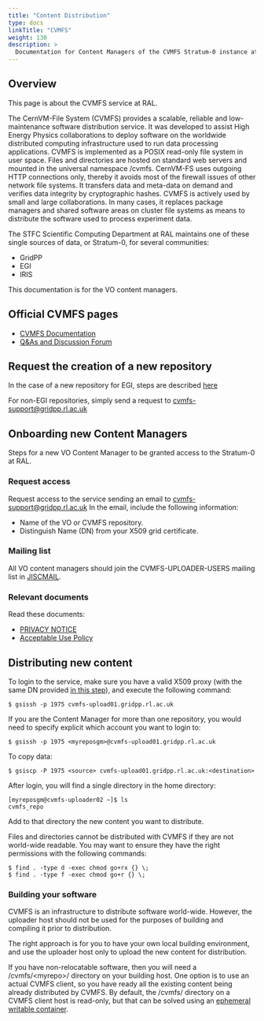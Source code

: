 ```yaml
---
title: "Content Distribution"
type: docs
linkTitle: "CVMFS"
weight: 130
description: >
  Documentation for Content Managers of the CVMFS Stratum-0 instance at RAL
---
```


## Overview

This page is about the CVMFS service at RAL.

The CernVM-File System (CVMFS) provides a scalable, reliable and low-maintenance
software distribution service. It was developed to assist High Energy Physics
collaborations to deploy software on the worldwide distributed computing
infrastructure used to run data processing applications. CVMFS is implemented as
a POSIX read-only file system in user space. Files and directories are hosted on
standard web servers and mounted in the universal namespace /cvmfs. CernVM-FS
uses outgoing HTTP connections only, thereby it avoids most of the firewall
issues of other network file systems. It transfers data and meta-data on demand
and verifies data integrity by cryptographic hashes. CVMFS is actively used by
small and large collaborations.  In many cases, it replaces package managers and
shared software areas on cluster file systems as means to distribute the
software used to process experiment data.

The STFC Scientific Computing Department at RAL maintains one of these single
sources of data, or Stratum-0, for several communities:

- GridPP
- EGI
- IRIS

This documentation is for the VO content managers.

## Official CVMFS pages

- [CVMFS Documentation](https://cvmfs.readthedocs.io/en/latest/)
- [Q&As and Discussion Forum](https://cernvm-forum.cern.ch/)

## Request the creation of a new repository

In the case of a new repository for EGI, steps are described
[here](https://wiki.egi.eu/wiki/PROC22)

For non-EGI repositories, simply send a request to
cvmfs-support@gridpp.rl.ac.uk

## Onboarding new Content Managers

Steps for a new VO Content Manager to be granted access to the Stratum-0 at RAL.

### Request access

Request access to the service sending an email to cvmfs-support@gridpp.rl.ac.uk
In the email, include the following information:

- Name of the VO or CVMFS repository.
- Distinguish Name (DN) from your X509 grid certificate.

### Mailing list

All VO content managers should join the CVMFS-UPLOADER-USERS mailing list in
[JISCMAIL](https://www.jiscmail.ac.uk/cgi-bin/webadmin?A0=cvmfs-uploader-users).

### Relevant documents

Read these documents:

- [PRIVACY NOTICE](https://www.scd.stfc.ac.uk/Pages/CVMFS-Privacy-Notice.aspx)
- [Acceptable Use Policy](https://www.scd.stfc.ac.uk/Pages/CVMFS-Acceptable-Use-Policy.aspx)

## Distributing new content

To login to the service, make sure you have a valid X509 proxy (with the same DN
provided [in this step](#request-access)),
and execute the following command:

```shell
$ gsissh -p 1975 cvmfs-upload01.gridpp.rl.ac.uk
```

If you are the Content Manager for more than one repository, you would need to
specify explicit which account you want to login to:

```shell
$ gsissh -p 1975 <myreposgm>@cvmfs-upload01.gridpp.rl.ac.uk
```

To copy data:

```shell
$ gsiscp -P 1975 <source> cvmfs-upload01.gridpp.rl.ac.uk:<destination>
```

After login, you will find a single directory in the home directory:

```shell
[myreposgm@cvmfs-uploader02 ~]$ ls
cvmfs_repo
```

Add to that directory the new content you want to distribute.

Files and directories cannot be distributed with CVMFS if they are not
world-wide readable. You may want to ensure they have the right permissions with
the following commands:

```shell
$ find . -type d -exec chmod go+rx {} \;
$ find . -type f -exec chmod go+r {} \;
```

### Building your software

CVMFS is an infrastructure to distribute software world-wide. However, the
uploader host should not be used for the purposes of building and compiling it
prior to distribution.

The right approach is for you to have your own local building environment, and
use the uploader host only to upload the new content for distribution.

If you have non-relocatable software, then you will need a
/cvmfs/&lt;myrepo&gt;/ directory on your building host. One option is to use an
actual CVMFS client, so you have ready all the existing content being already
distributed by CVMFS.
By default, the /cvmfs/ directory on a CVMFS client host is read-only, but that
can be solved using an
[ephemeral writable container](https://cvmfs.readthedocs.io/en/latest/cpt-enter.html).
